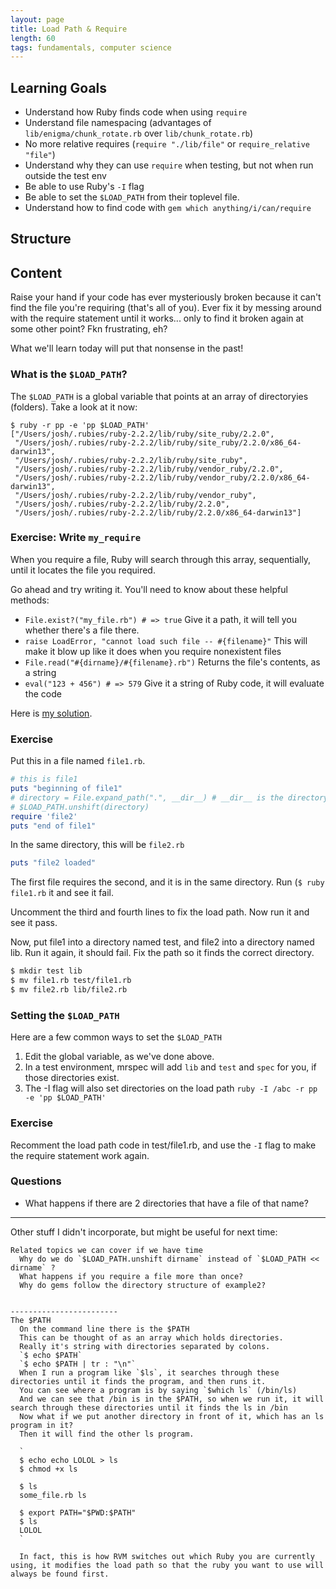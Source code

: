 ```yaml
---
layout: page
title: Load Path & Require
length: 60
tags: fundamentals, computer science
---
```


## Learning Goals

* Understand how Ruby finds code when using `require`
* Understand file namespacing (advantages of `lib/enigma/chunk_rotate.rb` over `lib/chunk_rotate.rb`)
* No more relative requires (`require "./lib/file"` or `require_relative "file"`)
* Understand why they can use `require` when testing, but not when run outside the test env
* Be able to use Ruby's `-I` flag
* Be able to set the `$LOAD_PATH` from their toplevel file.
* Understand how to find code with `gem which anything/i/can/require`

## Structure


## Content

Raise your hand if your code has ever mysteriously broken because it can't find the file you're requiring
(that's all of you). Ever fix it by messing around with the require statement until it works...
only to find it broken again at some other point? Fkn frustrating, eh?

What we'll learn today will put that nonsense in the past!


### What is the `$LOAD_PATH`?

The `$LOAD_PATH` is a global variable that points at an array of directoryies (folders).
Take a look at it now:

```
$ ruby -r pp -e 'pp $LOAD_PATH'
["/Users/josh/.rubies/ruby-2.2.2/lib/ruby/site_ruby/2.2.0",
 "/Users/josh/.rubies/ruby-2.2.2/lib/ruby/site_ruby/2.2.0/x86_64-darwin13",
 "/Users/josh/.rubies/ruby-2.2.2/lib/ruby/site_ruby",
 "/Users/josh/.rubies/ruby-2.2.2/lib/ruby/vendor_ruby/2.2.0",
 "/Users/josh/.rubies/ruby-2.2.2/lib/ruby/vendor_ruby/2.2.0/x86_64-darwin13",
 "/Users/josh/.rubies/ruby-2.2.2/lib/ruby/vendor_ruby",
 "/Users/josh/.rubies/ruby-2.2.2/lib/ruby/2.2.0",
 "/Users/josh/.rubies/ruby-2.2.2/lib/ruby/2.2.0/x86_64-darwin13"]
```

### Exercise: Write `my_require`

When you require a file, Ruby will search through this array, sequentially,
until it locates the file you required.

Go ahead and try writing it. You'll need to know about these helpful methods:

* `File.exist?("my_file.rb") # => true` Give it a path, it will tell you whether there's a file there.
* `raise LoadError, "cannot load such file -- #{filename}"` This will make it blow up like it does when you require nonexistent files
* `File.read("#{dirname}/#{filename}.rb")` Returns the file's contents, as a string
* `eval("123 + 456") # => 579` Give it a string of Ruby code, it will evaluate the code

Here is [my solution](https://gist.github.com/JoshCheek/bb272ccc4748a5d062db).

### Exercise

Put this in a file named `file1.rb`.

```ruby
# this is file1
puts "beginning of file1"
# directory = File.expand_path(".", __dir__) # __dir__ is the directory of the current file
# $LOAD_PATH.unshift(directory)
require 'file2'
puts "end of file1"
```

In the same directory, this will be `file2.rb`

```ruby
puts "file2 loaded"
```

The first file requires the second, and it is in the same directory.
Run (`$ ruby file1.rb` it and see it fail.

Uncomment the third and fourth lines to fix the load path.
Now run it and see it pass.

Now, put file1 into a directory named test, and file2 into a directory named lib.
Run it again, it should fail. Fix the path so it finds the correct directory.

```sh
$ mkdir test lib
$ mv file1.rb test/file1.rb
$ mv file2.rb lib/file2.rb
```

### Setting the `$LOAD_PATH`

Here are a few common ways to set the `$LOAD_PATH`

1. Edit the global variable, as we've done above.
2. In a test environment, mrspec will add `lib` and `test` and `spec` for you, if those directories exist.
3. The -I flag will also set directories on the load path `ruby -I /abc -r pp -e 'pp $LOAD_PATH'`

### Exercise

Recomment the load path code in test/file1.rb, and use the `-I` flag to make the require statement work again.


### Questions

* What happens if there are 2 directories that have a file of that name?


-----

Other stuff I didn't incorporate, but might be useful for next time:

```
Related topics we can cover if we have time
  Why do we do `$LOAD_PATH.unshift dirname` instead of `$LOAD_PATH << dirname` ?
  What happens if you require a file more than once?
  Why do gems follow the directory structure of example2?


------------------------
The $PATH
  On the command line there is the $PATH
  This can be thought of as an array which holds directories.
  Really it's string with directories separated by colons.
  `$ echo $PATH`
  `$ echo $PATH | tr : "\n"`
  When I run a program like `$ls`, it searches through these directories until it finds the program, and then runs it.
  You can see where a program is by saying `$which ls` (/bin/ls)
  And we can see that /bin is in the $PATH, so when we run it, it will search through these directories until it finds the ls in /bin
  Now what if we put another directory in front of it, which has an ls program in it?
  Then it will find the other ls program.

  `
  $ echo echo LOLOL > ls
  $ chmod +x ls

  $ ls
  some_file.rb ls

  $ export PATH="$PWD:$PATH"
  $ ls
  LOLOL
  `

  In fact, this is how RVM switches out which Ruby you are currently using, it modifies the load path so that the ruby you want to use will always be found first.
```
